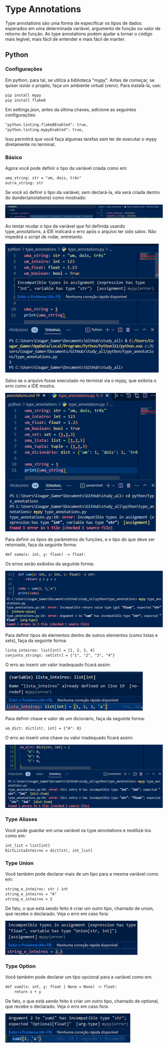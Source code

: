 # Type Annotations

 Type annotations são uma forma de especificar os tipos de dados esperados em uma determinada variável, argumento de função ou valor de retorno de função. As type annotations podem ajudar a tornar o código mais legível, mais fácil de entender e mais fácil de manter.

## Python

### Configurações

Em python, para tal, se utiliza a biblioteca "mypy". Antes de começar, se quiser isolar o projeto, faça um ambiente virtual (venv). Para instalá-la, use:

    pip install mypy
    pip install flake8

Em settings.json, antes da última chaves, adicione as seguintes configurações:

    "python.linting.flake8Enabled": true,
    "python.linting.mypyEnabled": true,

Isso permitirá que você faça algumas tarefas sem ter de executar o mypy diretamente no terminal.

### Básico

Agora você pode definir o tipo da variável criada como em:

    uma_string: str = "um, dois, três"
    outra_string: str

Se você só definir o tipo da variável, sem declará-la, ela será criada dentro do dunder(anotations) como mostrado:

![type declaration](hints0.png)

Ao tentar mudar o tipo da variável que foi definida usando type_annotations, a IDE indicará o erro após o arquivo ter sido salvo. Não impedirá o script de rodar, entretanto.

![erro via IDE](hints1.png)

Salvo se o arquivo fosse executado no terminal via o mypy, que exibiria o erro como a IDE mostra.

![error via terminal](hints2.png)

Para definir os tipos de parâmetros de funções, e o tipo do que deve ser retornado, faça da seguinte forma:

    def soma(x: int, y: float) -> float:

Os erros serão exibidos da seguinte forma:

![error function](hints3.png)

Para definir tipos de elementos dentro de outros elementos (como listas e sets), faça da seguinte forma:

    lista_inteiros: list[int] = [1, 2, 3, 4]
    conjunto_strings: set[str] = {"1", "2", "3", "4"}

O erro ao inserir um valor inadequado ficará assim:

![error list](hints4.png)

Para definir chave e valor de um dicionário, faça da seguinte forma:

    um_dict: dict[str, int] = {"A": 0}

O erro ao inserir uma chave ou valor inadequado ficará assim:

![error list](hints5.png)

### Type Aliases

Você pode guardar em uma variável os type annotations e reutilizá-los como em:

    int_list = list[int]
    DictListaInteiros = dict[str, int_list]

### Type Union

Você também pode declarar mais de um tipo para a mesma variável como em:

    string_e_inteiros: str | int
    string_e_inteiros = "A"
    string_e_inteiros = 2

De fato, o que está sendo feito é criar um outro tipo, chamado de union, que recebe o declarado. Veja o erro em caso fora:

![error union](hints6.png)

### Type Option

Você também pode declarar um tipo opcional para a variável como em:

    def sum2(x: int, y: float | None = None) -> float:
        return x + y

De fato, o que está sendo feito é criar um outro tipo, chamado de optional, que recebe o declarado. Veja o erro em caso fora:

![error optional](hints7.png)